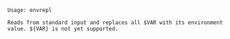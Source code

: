     Usage: envrepl

    Reads from standard input and replaces all $VAR with its environment value. ${VAR} is not yet supported.